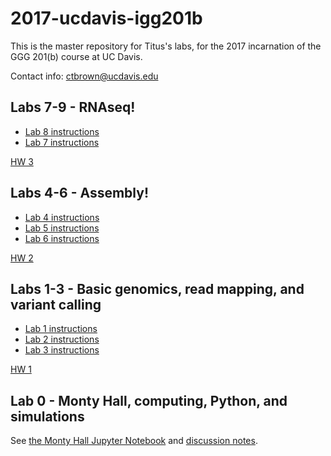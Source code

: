 # 2017-ucdavis-igg201b

This is the master repository for Titus's labs, for the 2017 incarnation
of the GGG 201(b) course at UC Davis.

Contact info: [ctbrown@ucdavis.edu](mailto:ctbrown@ucdavis.edu)

Labs 7-9 - RNAseq!
------------------

* [Lab 8 instructions](lab8/README.md)
* [Lab 7 instructions](lab7/README.md)

[HW 3](hw3/README.md)

Labs 4-6 - Assembly!
--------------------

* [Lab 4 instructions](lab4/README.md)
* [Lab 5 instructions](lab5/README.md)
* [Lab 6 instructions](lab6/README.md)

[HW 2](hw2/README.md)

Labs 1-3 - Basic genomics, read mapping, and variant calling
------------------------------------------------------------

* [Lab 1 instructions](lab1/README.md)
* [Lab 2 instructions](lab2/README.md)
* [Lab 3 instructions](lab3/README.md)

[HW 1](hw1/README.md)

Lab 0 - Monty Hall, computing, Python, and simulations
------------------------------------------------------

See [the Monty Hall Jupyter Notebook](lab0/monty-hall.ipynb) and
[discussion notes](lab0/README.md).

